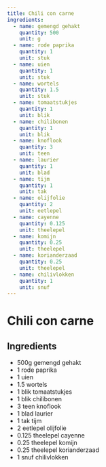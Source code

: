 ```yaml
---
title: Chili con carne
ingredients:
  - name: gemengd gehakt
    quantity: 500
    unit: g
  - name: rode paprika
    quantity: 1
    unit: stuk
  - name: uien
    quantity: 1
    unit: stuk
  - name: wortels
    quantity: 1.5
    unit: stuk
  - name: tomaatstukjes
    quantity: 1
    unit: blik
  - name: chilibonen
    quantity: 1
    unit: blik
  - name: knoflook
    quantity: 3
    unit: teen
  - name: laurier
    quantity: 1
    unit: blad
  - name: tijm
    quantity: 1
    unit: tak
  - name: olijfolie
    quantity: 2
    unit: eetlepel
  - name: cayenne
    quantity: 0.125
    unit: theelepel
  - name: komijn
    quantity: 0.25
    unit: theelepel
  - name: korianderzaad
    quantity: 0.25
    unit: theelepel
  - name: chilivlokken
    quantity: 1
    unit: snuf
---
```


# Chili con carne 

## Ingredients
  - 500g gemengd gehakt
  - 1 rode paprika
  - 1 uien
  - 1.5 wortels
  - 1 blik tomaatstukjes
  - 1 blik chilibonen
  - 3 teen knoflook
  - 1 blad laurier
  - 1 tak tijm
  - 2 eetlepel olijfolie
  - 0.125 theelepel cayenne
  - 0.25 theelepel komijn
  - 0.25 theelepel korianderzaad
  - 1 snuf chilivlokken